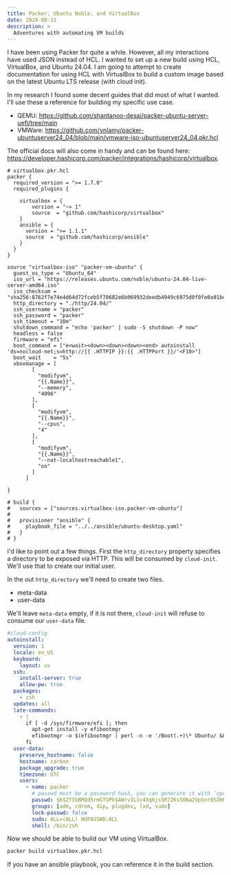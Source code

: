 ```yaml
---
title: Packer, Ubuntu Noble, and VirtualBox
date: 2024-08-31
description: >
  Adventures with automating VM builds
---
```


I have been using Packer for quite a while. However, all my interactions have
used JSON instead of HCL. I wanted to set up a new build using HCL, VirtualBox,
and Ubuntu 24.04. I am going to attempt to create documentation for using HCL
with VirtualBox to build a custom image based on the latest Ubuntu LTS release
(with cloud init).

In my research I found some decent guides that did most of what I wanted. I'll
use these a reference for building my specific use case.

- QEMU: https://github.com/shantanoo-desai/packer-ubuntu-server-uefi/tree/main
- VMWare: https://github.com/ynlamy/packer-ubuntuserver24_04/blob/main/vmware-iso-ubuntuserver24_04.pkr.hcl

The official docs will also come in handy and can be found here: https://developer.hashicorp.com/packer/integrations/hashicorp/virtualbox.

```hcl
# virtualbox.pkr.hcl
packer {
  required_version = ">= 1.7.0"
  required_plugins {

    virtualbox = {
        version = "~> 1"
        source  = "github.com/hashicorp/virtualbox"
    }
    ansible = {
      version = ">= 1.1.1"
      source  = "github.com/hashicorp/ansible"
    }
  }
}

source "virtualbox-iso" "packer-vm-ubuntu" {
  guest_os_type = "Ubuntu_64"
  iso_url = "https://releases.ubuntu.com/noble/ubuntu-24.04-live-server-amd64.iso"
  iso_checksum = "sha256:8762f7e74e4d64d72fceb5f70682e6b069932deedb4949c6975d0f0fe0a91be3"
  http_directory = "./http/24.04/"
  ssh_username = "packer"
  ssh_password = "packer"
  ssh_timeout = "10m"
  shutdown_command = "echo 'packer' | sudo -S shutdown -P now"
  headless = false
  firmware = "efi"
  boot_command = ["e<wait><down><down><down><end> autoinstall 'ds=nocloud-net;s=http://{{ .HTTPIP }}:{{ .HTTPPort }}/'<F10>"]
  boot_wait    = "5s"
  vboxmanage = [
        [
          "modifyvm",
          "{{.Name}}",
          "--memory",
          "4096"
        ],
        [
          "modifyvm",
          "{{.Name}}",
          "--cpus",
          "4"
        ],
        [
          "modifyvm",
          "{{.Name}}",
          "--nat-localhostreachable1",
          "on"
        ]
      ]

}

# build {
#   sources = ["sources.virtualbox-iso.packer-vm-ubuntu"]
#   
#   provisioner "ansible" {
#     playbook_file = "../../ansible/ubuntu-desktop.yaml"
#   }
# }
```

I'd like to point out a few things. First the `http_directory` property
specifies a directory to be exposed via HTTP. This will be consumed by
`cloud-init`. We'll use that to create our initial user.

In the out `http_directory` we'll need to create two files.

- meta-data
- user-data

We'll leave `meta-data` empty, if it is not there, `cloud-init` will refuse to
consume our `user-data` file.

```yaml
#cloud-config
autoinstall:
  version: 1
  locale: en_US
  keyboard:
    layout: us
  ssh:
    install-server: true
    allow-pw: true
  packages:
    - zsh
  updates: all
  late-commands:
    - |
      if [ -d /sys/firmware/efi ]; then
        apt-get install -y efibootmgr
        efibootmgr -o $(efibootmgr | perl -n -e '/Boot(.+)\* Ubuntu/ && print $1')
      fi
  user-data:
    preserve_hostname: false
    hostname: carbon
    package_upgrade: true
    timezone: UTC
    users:
      - name: packer
        # passwd must be a password hash, you can generate it with `openssl passwd -6 replacewithyourpassword`
        passwd: $6$ZfIbBMQd5rmGTGPk$AWrvIL1v4Xq6jsSR72KsSONa2VpSnr8SZHPDF2l6pNNcQ3HKjqWF2JEBYepl4LnnmzKiKFEcRuf7lfyOMooq50
        groups: [adm, cdrom, dip, plugdev, lxd, sudo]
        lock-passwd: false
        sudo: ALL=(ALL) NOPASSWD:ALL
        shell: /bin/zsh
```

Now we should be able to build our VM using VirtualBox.

```bash
packer build virtualbox.pkr.hcl
```

If you have an ansible playbook, you can reference it in the build section.

